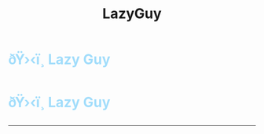 ﻿---
lang: en-US
title: LazyGuy
prev: GuessMaster
next: Mini
---
# <font color="#a2ddfb">ðŸ›‹ï¸ <b>Lazy Guy</b></font> <Badge text="Basic" type="tip" vertical="middle"/>
# <font color="#a2ddfb">ðŸ›‹ï¸ <b>Lazy Guy</b></font> <Badge text="Basic" type="tip" vertical="middle"/>
---


